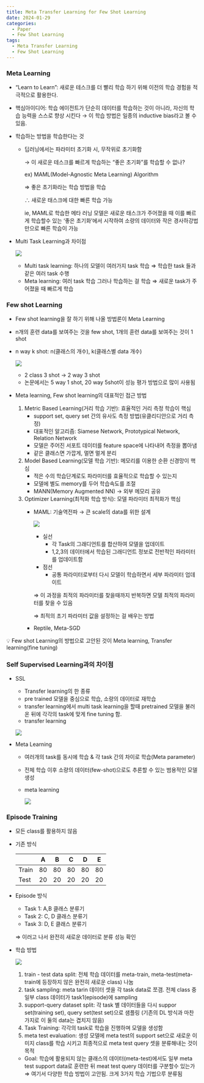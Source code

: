 ```yaml
---
title: Meta Transfer Learning for Few Shot Learning
date: 2024-01-29
categories:
  - Paper
  - Few Shot Learning
tags: 
  - Meta Transfer Learning
  - Few Shot Learning
---
```


### Meta Learning

- “Learn to Learn”: 새로운 테스크를 더 빨리 학습 하기 위해 이전의 학습 경험을 적극적으로 활용한다.
- 핵심아이디어: 학습 에이전트가 단순히 데이터를 학습하는 것이 아니라, 자신의 학습 능력을 스스로 향상 시킨다 → 이 학습 방법은 일종의 inductive bias라고 볼 수 있음.
- 학습하는 방법을 학습한다는 것
    - 딥러닝에서는 파라미터 초기화 시, 무작위로 초기화함
        
        → 이 새로운 테스크를 빠르게 학습하는 “좋은 초기화”를 학습할 수 없나?
        
        ex) MAML(Model-Agnostic Meta Learning) Algorithm
        
        ⇒ 좋은 초기화라는 학습 방법을 학습 
        
        $\therefore$ 새로운 태스크에 대한 빠른 학습 가능
        
        ie, MAML로 학습한 메타 러닝 모델은 새로운 태스크가 주어졌을 때 이를 빠르게 학습할수 있는  ‘좋은 초기화’에서 시작하여 소량의 데이터와 작은 경사하강법만으로 빠른 학습이 가능
        
- Multi Task Learning과 차이점
    
    ![ ](images/MTL_for_FSL/Untitled.png)
    
    - Multi task learning: 하나의 모델이 여러가지 task 학습 ⇒ 학습한 task 들과 같은 여러 task 수행
    - Meta learning: 여러 task 학습 그러나 학습하는 걸 학습 ⇒ 새로운 task가 주어졌을 때 빠르게 학습

### Few shot Learning

- Few shot learning을 잘 하기 위해 나올 방법론이 Meta Learning
- n개의 훈련 data를 보여주는 것을 few shot, 1개의 훈련 data를 보여주는 것이 1 shot
- n way k shot: n(클래스의 개수), k(클래스별 data 개수)
    
    ![ ](images/MTL_for_FSL/Untitled%201.png)
    
    - 2 class 3 shot → 2 way 3 shot
    - 논문에서는 5 way 1 shot, 20 way 5shot이 성능 평가 방법으로 많이 사용됨
- Meta learning, Few shot learning의 대표적인 접근 방법
    1. Metric Based Learning(거리 학습 기반): 효율적인 거리 측정 학습이 핵심
        - support set, query set 간의 유사도 측정 방법(유클리디안으로 거리 측정)
        - 대표적인 알고리즘: Siamese Network, Prototypical Network, Relation Network
        - 모델은 주어진 서포트 데이터를 feature space에 나타내어 측정을 뽑아냄
        - 같은 클래스면 가깝게, 멀면 멀게 분리
    2. Model Based Learning(모델 학습 기반): 메모리를 이용한 순환 신경망이 핵심
        - 적은 수의 학습단계로도 파라미터를 효율적으로 학습할 수 있는지
        - 모델에 별도 memory를 두어 학습속도를 조절
        - MANN(Memory Augmented NN) → 외부 메모리 공유
    3. Optimizer Learning(최적화 학습 방식): 모델 파라미터 최적화가 핵심
        - MAML: 기술역전파 → 큰 scale의 data를 위한 설계
            
            ![ ](images/MTL_for_FSL/Untitled%202.png)
            
            - 실선
                - 각 Task의 그래디언트를 합산하여 모델을 업데이트
                - 1,2,3의 데이터에서 학습된 그래디언트 정보로 전반적인 파라미터를 업데이트함
            - 점선
                - 공통 파라미터로부터 다시 모델이 학습하면서 세부 파라미터 업데이트
            
            ⇒ 이 과정을 최적의 파라미터를 찾을때까지 반복하면 모델 최적의 파라미터를 찾을 수 있음
            
            ⇒ 최적의 초기 파라미터 값을 설정하는 걸 배우는 방법
            
        - Reptile, Meta-SGD

<aside>
💡 Few shot Learning의 방법으로 고안된 것이 Meta learning, Transfer learning(fine tuning)

</aside>

### Self Supervised Learning과의 차이점

- SSL
    - Transfer learning의 한 종류
    - pre trained 모델을 중심으로 학습, 소량의 데이터로 재학습
    - transfer learning에서 multi task learning을 할때 pretrained 모델을 불러온 뒤에 각각의 task에 맞게 fine tuning 함.
    - transfer learning
    
    ![ ](images/MTL_for_FSL/Untitled%203.png)
    
- Meta Learning
    - 여러개의 task를 동시에 학습 & 각 task 간의 차이로 학습(Meta parameter)
    - 전체 학습 이후 소량의 데이터(few-shot)으로도 추론할 수 있는 범용적인 모델 생성
    - meta learning
        
        ![ ](images/MTL_for_FSL/Untitled%204.png)
        

### Episode Training

- 모든 class를 활용하지 않음
- 기존 방식
    
    
    |  | A | B | C | D | E |
    | --- | --- | --- | --- | --- | --- |
    | Train | 80 | 80 | 80 | 80 | 80 |
    | Test | 20 | 20 | 20 | 20 | 20 |
- Episode 방식
    - Task 1: A,B 클래스 분류기
    - Task 2: C, D 클래스 분류기
    - Task 3: D, E 클래스 분류기
    
    ⇒ 이러고 나서 완전히 새로운 데이터로 분류 성능 확인
    
- 학습 방법
    
    ![ ](images/MTL_for_FSL/Untitled%205.png)
    
    1. train - test data split: 전체 학습 데이터를 meta-train, meta-test(meta-train에 등장하지 않은 완전히 새로운 class) 나눔
    2. task sampling: meta tarin 데이터 셋을 각 task data로 쪼갬. 전체 class 중 일부 class 데이터가 task1(episode)에 sampling
    3. support-query dataset split: 각 task 별 데이터들을 다시 suppor set(training set), query set(test set)으로 샘플링 (기존의 DL 방식과 마찬가지로 이 둘의 data는 겹치지 않음)
    4. Task Training: 각각의 task로 학습을 진행하며 모델을 생성함
    5. meta test evaluation: 생성 모델에 meta test의 support set으로 새로운 이미지 class를 학습 시키고 최종적으로 meta test query 셋을 분류해내는 것이 목적
    - Goal: 학습에 활용되지 않는 클래스의 데이터(meta-test)에서도 일부 meta test support data로 훈련한 뒤 meat test query 데이터를 구분할수 있는가 ⇒ 여기서 다양한 학습 방법이 고안됨. 크게 3가지 학습 기법으루 분류됨